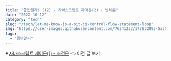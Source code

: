 ```yaml
---
title: "쫌만알자! (12) - 자바스크립트 제어문(2) - 반복문"
date: "2022-10-12"
category: "tech"
slug: "/tech/let-me-know-js-a-bit-js-control-flow-statement-loop"
img: "https://user-images.githubusercontent.com/76241233/177932893-5a504b26-12e4-4ade-b1ce-1951d072ba82.jpg"
tags:
  - "쫌만알자"
---
```




◾ [자바스크립트 제어문(1) - 조건문](/tech/let-me-know-js-a-bit-js-control-flow-statement-conditional) 👈 이전 글 보기
